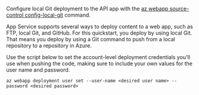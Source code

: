 Configure local Git deployment to the API app with the [az webapp source-control config-local-git](https://docs.microsoft.com/cli/azure/webapp/source-control#config-local-git) command.   

App Service supports several ways to deploy content to a web app, such as FTP, local Git, and GitHub. For this quickstart, you deploy by using local Git. That means you deploy by using a Git command to push from a local repository to a repository in Azure.  

Use the script below to set the account-level deployment credentials you'll use when pushing the code, making sure to include your own values for the user name and password.   

```azurecli-interactive
az webapp deployment user set --user-name <desired user name> --password <desired password>
```